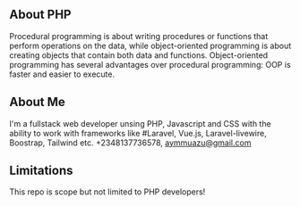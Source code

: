 ## About PHP

Procedural programming is about writing procedures or functions that perform operations on the data, while object-oriented programming is about creating objects that contain both data and functions. Object-oriented programming has several advantages over procedural programming: OOP is faster and easier to execute.


## About Me

I'm a fullstack web developer unsing PHP, Javascript and CSS with the ability to work with frameworks like #Laravel, Vue.js, Laravel-livewire, Boostrap, Tailwind etc.
+2348137736578, aymmuazu@gmail.com

## Limitations

This repo is scope but not limited to PHP developers!
